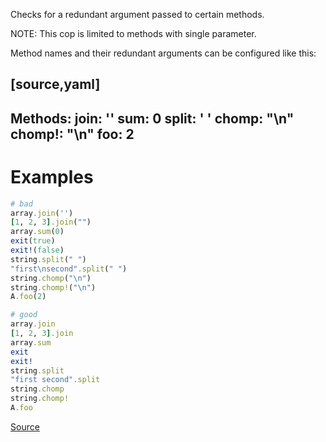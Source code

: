 
Checks for a redundant argument passed to certain methods.

NOTE: This cop is limited to methods with single parameter.

Method names and their redundant arguments can be configured like this:

[source,yaml]
----
Methods:
  join: ''
  sum: 0
  split: ' '
  chomp: "\n"
  chomp!: "\n"
  foo: 2
----

# Examples

```ruby
# bad
array.join('')
[1, 2, 3].join("")
array.sum(0)
exit(true)
exit!(false)
string.split(" ")
"first\nsecond".split(" ")
string.chomp("\n")
string.chomp!("\n")
A.foo(2)

# good
array.join
[1, 2, 3].join
array.sum
exit
exit!
string.split
"first second".split
string.chomp
string.chomp!
A.foo
```

[Source](http://www.rubydoc.info/gems/rubocop/RuboCop/Cop/Style/RedundantArgument)